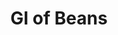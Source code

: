 ---
type: GiDataTablePage
title: GI of Beans
description: Glycemic Index of Beans
keywords: gi, GI, Glycemic Index, glycemic index, GlycemicIndex, glycemicindex, gi of Beans, GI of Beans, Glycemic Index of Beans, glycemic index of Beans, GlycemicIndex of Beans, glycemicindex of Beans, Beans
---